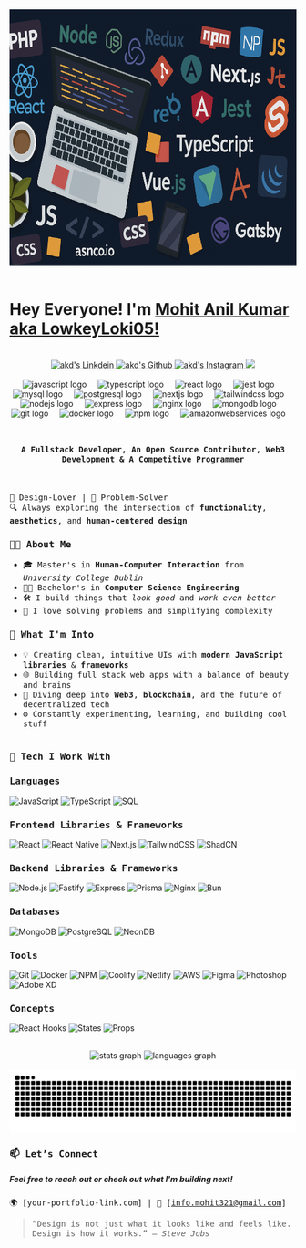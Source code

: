 <img src="https://github.com/Mohitch165/Mohitch165/blob/main/ChatGPT%20Image%20Apr%206,%202025%20at%2012_05_17%20PM.png?raw=true" alt="banner" width="100%" height="450">
<br><br>

# Hey Everyone! I'm [Mohit Anil Kumar aka LowkeyLoki05!](https://github.com/Mohitch165)
<br>
<div align="center">
<a href="https://www.linkedin.com/in/mohitchouhan165uxd/">
  <img alt="akd's Linkdein" width="100px" src="https://img.shields.io/badge/Linkedin-0A66C2?style=for-the-badge&logo=Linkedin&logoColor=white" />
</a>
<a href="https://github.com/Mohitch165">
  <img alt="akd's Github" width="100px" src="https://img.shields.io/badge/Github-181717?style=for-the-badge&logo=Github&logoColor=white" />
</a>
<a href="https://codepen.io/mohitch1605">
  <img alt="akd's Instagram" width="" src="https://img.shields.io/badge/Codepen-000000?style=for-the-badge&logo=codepen&logoColor=white" />
</a>
<a href="https://leetcode.com/u/user9077an/"  target="_blank">
  <img src="https://img.shields.io/badge/Leetcode-834e33?style=for-the-badge&logo=Leetcode&logoColor=white">
</a>
</div>
<br>
<div align="center">
  <img src="https://cdn.jsdelivr.net/gh/devicons/devicon/icons/javascript/javascript-original.svg" height="40" alt="javascript logo"  />
  <img width="12" />
  <img src="https://cdn.jsdelivr.net/gh/devicons/devicon/icons/typescript/typescript-original.svg" height="40" alt="typescript logo"  />
  <img width="12" />
  <img src="https://cdn.jsdelivr.net/gh/devicons/devicon/icons/react/react-original.svg" height="40" alt="react logo"  />
  <img width="12" />
  <img src="https://cdn.jsdelivr.net/gh/devicons/devicon/icons/jest/jest-plain.svg" height="40" alt="jest logo"  />
  <img width="12" />
  <img src="https://cdn.jsdelivr.net/gh/devicons/devicon/icons/mysql/mysql-original.svg" height="40" alt="mysql logo"  />
  <img width="12" />
  <img src="https://cdn.jsdelivr.net/gh/devicons/devicon/icons/postgresql/postgresql-original.svg" height="40" alt="postgresql logo"  />
  <img width="12" />
  <img src="https://cdn.jsdelivr.net/gh/devicons/devicon/icons/nextjs/nextjs-original.svg" height="40" alt="nextjs logo"  />
  <img width="12" />
  <img src="https://cdn.jsdelivr.net/gh/devicons/devicon/icons/tailwindcss/tailwindcss-original-wordmark.svg" height="40" alt="tailwindcss logo"  />
  <img width="12" />
  <img src="https://cdn.jsdelivr.net/gh/devicons/devicon/icons/nodejs/nodejs-original.svg" height="40" alt="nodejs logo"  />
  <img width="12" />
  <img src="https://cdn.jsdelivr.net/gh/devicons/devicon/icons/express/express-original.svg" height="40" alt="express logo"  />
  <img width="12" />
  <img src="https://cdn.jsdelivr.net/gh/devicons/devicon/icons/nginx/nginx-original.svg" height="40" alt="nginx logo"  />
  <img width="12" />
  <img src="https://cdn.jsdelivr.net/gh/devicons/devicon/icons/mongodb/mongodb-original.svg" height="40" alt="mongodb logo"  />
  <img width="12" />
  <img src="https://cdn.jsdelivr.net/gh/devicons/devicon/icons/git/git-original.svg" height="40" alt="git logo"  />
  <img width="12" />
  <img src="https://cdn.jsdelivr.net/gh/devicons/devicon/icons/docker/docker-original.svg" height="40" alt="docker logo"  />
  <img width="12" />
  <img src="https://cdn.jsdelivr.net/gh/devicons/devicon/icons/npm/npm-original-wordmark.svg" height="40" alt="npm logo"  />
  <img width="12" />
  <img src="https://cdn.jsdelivr.net/gh/devicons/devicon/icons/amazonwebservices/amazonwebservices-line-wordmark.svg" height="40" alt="amazonwebservices logo"  />
  <img width="12" />
</div>
<br>

## <p align="center"><h4 align="center"><samp> A Fullstack Developer, An Open Source Contributor, Web3 Development & A Competitive Programmer </samp></h4></p>
<br>

<samp>🎨  Design-Lover  |  🧠 Problem-Solver  
🔍 Always exploring the intersection of **functionality**, **aesthetics**, and **human-centered design**</samp>
<br>

### <samp>👨‍🎓 About Me</samp>

- <samp>🎓 Master's in **Human-Computer Interaction** from *University College Dublin*</samp>
- <samp>🧑‍🎓 Bachelor's in **Computer Science Engineering**</samp>
- <samp>🛠️ I build things that *look good* and *work even better*</samp>
- <samp>🧩 I love solving problems and simplifying complexity</samp>
  <br>

### <samp>🚀 What I'm Into</samp>
- <samp>💡 Creating clean, intuitive UIs with **modern JavaScript libraries** & **frameworks**</samp>
- <samp>🌐 Building full stack web apps with a balance of beauty and brains</samp>
- <samp>🔗 Diving deep into **Web3**, **blockchain**, and the future of decentralized tech</samp>
- <samp>⚙️ Constantly experimenting, learning, and building cool stuff</samp>
<br><br>

### <h3><b><samp>🧰 Tech I Work With</samp></b><h3>

### <samp>Languages</samp>
![JavaScript](https://img.shields.io/badge/-JavaScript-F7DF1E?style=flat&logo=javascript&logoColor=000)
![TypeScript](https://img.shields.io/badge/-TypeScript-3178C6?style=flat&logo=typescript&logoColor=fff)
![SQL](https://img.shields.io/badge/-SQL-003B57?style=flat&logo=sql&logoColor=fff)

### <samp>Frontend Libraries & Frameworks</samp>
![React](https://img.shields.io/badge/-React-61DAFB?style=flat&logo=react&logoColor=000)
![React Native](https://img.shields.io/badge/-React%20Native-61DAFB?style=flat&logo=react&logoColor=000)
![Next.js](https://img.shields.io/badge/-Next.js-000?style=flat&logo=next.js)
![TailwindCSS](https://img.shields.io/badge/-TailwindCSS-06B6D4?style=flat&logo=tailwindcss&logoColor=fff)
![ShadCN](https://img.shields.io/badge/-ShadCN-000?style=flat&logo=shadcn&logoColor=fff)

### <samp>Backend Libraries & Frameworks</samp>
![Node.js](https://img.shields.io/badge/-Node.js-339933?style=flat&logo=node.js&logoColor=fff)
![Fastify](https://img.shields.io/badge/-Fastify-000?style=flat&logo=fastify&logoColor=fff)
![Express](https://img.shields.io/badge/-Express-000000?style=flat&logo=express&logoColor=fff)
![Prisma](https://img.shields.io/badge/-Prisma-2D3748?style=flat&logo=prisma&logoColor=fff)
![Nginx](https://img.shields.io/badge/-Nginx-009639?style=flat&logo=nginx&logoColor=fff)
![Bun](https://img.shields.io/badge/-Bun-FF4F00?style=flat&logo=bun&logoColor=fff)

### <samp>Databases</samp>
![MongoDB](https://img.shields.io/badge/-MongoDB-47A248?style=flat&logo=mongodb&logoColor=fff)
![PostgreSQL](https://img.shields.io/badge/-PostgreSQL-336791?style=flat&logo=postgresql&logoColor=fff)
![NeonDB](https://img.shields.io/badge/-NeonDB-004D61?style=flat&logo=neondb&logoColor=fff)

### <samp>Tools</samp>
![Git](https://img.shields.io/badge/-Git-F05032?style=flat&logo=git&logoColor=fff)
![Docker](https://img.shields.io/badge/-Docker-2496ED?style=flat&logo=docker&logoColor=fff)
![NPM](https://img.shields.io/badge/-NPM-CC3534?style=flat&logo=npm&logoColor=fff)
![Coolify](https://img.shields.io/badge/-Coolify-3F8CFF?style=flat&logo=coolify&logoColor=fff)
![Netlify](https://img.shields.io/badge/-Netlify-00C7B7?style=flat&logo=netlify&logoColor=fff)
![AWS](https://img.shields.io/badge/-AWS-FF9900?style=flat&logo=amazonaws&logoColor=fff)
![Figma](https://img.shields.io/badge/-Figma-F24E1E?style=flat&logo=figma&logoColor=fff)
![Photoshop](https://img.shields.io/badge/-Photoshop-31A8FF?style=flat&logo=adobephotoshop&logoColor=fff)
![Adobe XD](https://img.shields.io/badge/-Adobe%20XD-FF61F6?style=flat&logo=adobexd&logoColor=fff)

### <samp>Concepts</samp>
![React Hooks](https://img.shields.io/badge/-React%20Hooks-61DAFB?style=flat&logo=react&logoColor=000)
![States](https://img.shields.io/badge/-States-61DAFB?style=flat&logo=react&logoColor=000)
![Props](https://img.shields.io/badge/-Props-61DAFB?style=flat&logo=react&logoColor=000)


<br>

<div align="center">
  <img src="https://github-readme-stats.vercel.app/api?username=Mohitch165&hide_title=false&hide_rank=false&show_icons=true&include_all_commits=true&count_private=true&disable_animations=false&theme=dracula&locale=en&hide_border=false&order=1" height="150" alt="stats graph"  />
  <img src="https://github-readme-stats.vercel.app/api/top-langs?username=Mohitch165&locale=en&hide_title=false&layout=compact&card_width=320&langs_count=5&theme=dracula&hide_border=false&order=2" height="150" alt="languages graph"  />
</div>
<br>

<img src="https://raw.githubusercontent.com/Mohitch165/Mohitch165/output/snake.svg" alt="Snake animation" />
<br>

### <samp>📫 Let’s Connect</samp>

<samp><h5><b>Feel free to reach out or check out what I'm building next!</b></h5></samp>
<samp>🌍 [your-portfolio-link.com] | 💌 [info.mohit321@gmail.com]</samp>
<br>

> <samp>“Design is not just what it looks like and feels like. Design is how it works.” – *Steve Jobs*</samp>
